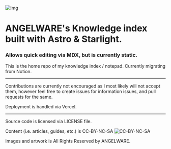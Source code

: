 ![img](https://github.com/uhKayla/AW_Index/blob/1bffadfadc521ad90e28680e89a450fff8c6dfa4/acid-banner-1280.png "Banner")
# ANGELWARE's Knowledge index built with Astro & Starlight.
### Allows quick editing via MDX, but is currently static.

This is the home repo of my knowledge index / notepad. Currently migrating from Notion.

---

Contributions are currently not encouraged as I most likely will not accept them, however feel free to create issues for 
information issues, and pull requests for the same.

Deployment is handled via Vercel.

---

Source code is licensed via LICENSE file. 

Content (i.e. articles, guides, etc.) is CC-BY-NC-SA
![CC-BY-NC-SA](https://en.wikipedia.org/wiki/Creative_Commons_license#/media/File:Cc-by-nc-sa_icon.svg)

Images and artwork is All Rights Reserved by ANGELWARE.